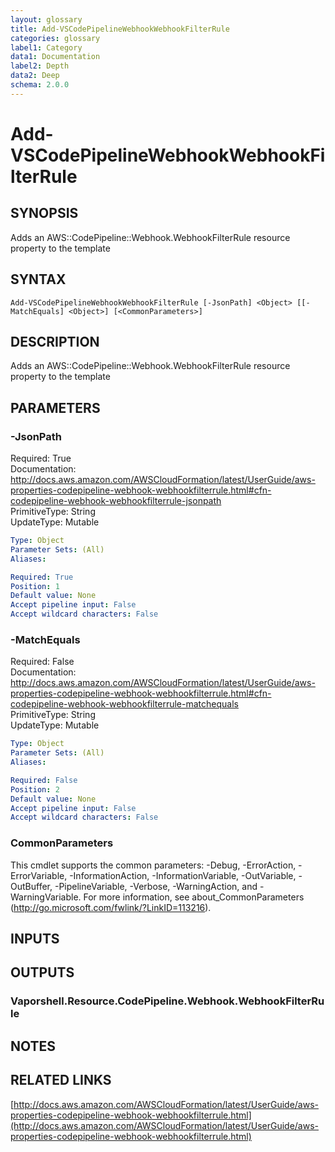 ```yaml
---
layout: glossary
title: Add-VSCodePipelineWebhookWebhookFilterRule
categories: glossary
label1: Category
data1: Documentation
label2: Depth
data2: Deep
schema: 2.0.0
---
```


# Add-VSCodePipelineWebhookWebhookFilterRule

## SYNOPSIS
Adds an AWS::CodePipeline::Webhook.WebhookFilterRule resource property to the template

## SYNTAX

```
Add-VSCodePipelineWebhookWebhookFilterRule [-JsonPath] <Object> [[-MatchEquals] <Object>] [<CommonParameters>]
```

## DESCRIPTION
Adds an AWS::CodePipeline::Webhook.WebhookFilterRule resource property to the template

## PARAMETERS

### -JsonPath
Required: True    
Documentation: http://docs.aws.amazon.com/AWSCloudFormation/latest/UserGuide/aws-properties-codepipeline-webhook-webhookfilterrule.html#cfn-codepipeline-webhook-webhookfilterrule-jsonpath    
PrimitiveType: String    
UpdateType: Mutable

```yaml
Type: Object
Parameter Sets: (All)
Aliases:

Required: True
Position: 1
Default value: None
Accept pipeline input: False
Accept wildcard characters: False
```

### -MatchEquals
Required: False    
Documentation: http://docs.aws.amazon.com/AWSCloudFormation/latest/UserGuide/aws-properties-codepipeline-webhook-webhookfilterrule.html#cfn-codepipeline-webhook-webhookfilterrule-matchequals    
PrimitiveType: String    
UpdateType: Mutable

```yaml
Type: Object
Parameter Sets: (All)
Aliases:

Required: False
Position: 2
Default value: None
Accept pipeline input: False
Accept wildcard characters: False
```

### CommonParameters
This cmdlet supports the common parameters: -Debug, -ErrorAction, -ErrorVariable, -InformationAction, -InformationVariable, -OutVariable, -OutBuffer, -PipelineVariable, -Verbose, -WarningAction, and -WarningVariable.
For more information, see about_CommonParameters (http://go.microsoft.com/fwlink/?LinkID=113216).

## INPUTS

## OUTPUTS

### Vaporshell.Resource.CodePipeline.Webhook.WebhookFilterRule

## NOTES

## RELATED LINKS

[http://docs.aws.amazon.com/AWSCloudFormation/latest/UserGuide/aws-properties-codepipeline-webhook-webhookfilterrule.html](http://docs.aws.amazon.com/AWSCloudFormation/latest/UserGuide/aws-properties-codepipeline-webhook-webhookfilterrule.html)

